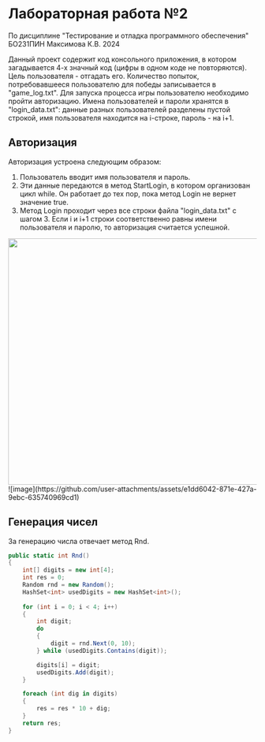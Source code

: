 # Лабораторная работа №2

По дисциплине "Тестирование и отладка программного обеспечения"
БО231ПИН Максимова К.В. 
2024


Данный проект содержит код консольного приложения, в котором загадывается 4-х значный код (цифры в одном коде не повторяются). Цель пользователя - отгадать его. Количество попыток, потребовавшееся пользователю для победы записывается в "game_log.txt". Для запуска процесса игры пользователю необходимо пройти авторизацию. Имена пользователей и пароли хранятся в "login_data.txt": данные разных пользователей разделены пустой строкой, имя пользователя находится на i-строке, пароль - на i+1.
## Авторизация
Авторизация устроена следующим образом: 
1. Пользователь вводит имя пользователя и пароль.
2. Эти данные передаются в метод StartLogin, в котором организован цикл while. Он работает до тех пор, пока метод Login не вернет значение true.
3. Метод Login проходит через все строки файла "login_data.txt" с шагом 3. Если i и i+1 строки соответственно равны имени пользователя и паролю, то авторизация считается успешной.
<img src="https://github.com/user-attachments/assets/e1dd6042-871e-427a-9ebc-635740969cd1" width="800" height="500">
![image](https://github.com/user-attachments/assets/e1dd6042-871e-427a-9ebc-635740969cd1)

## Генерация чисел
За генерацию числа отвечает метод Rnd. 
```c#
public static int Rnd()
{
    int[] digits = new int[4];
    int res = 0;
    Random rnd = new Random();
    HashSet<int> usedDigits = new HashSet<int>();
             
    for (int i = 0; i < 4; i++)
    {
        int digit;
        do
        {
            digit = rnd.Next(0, 10);
        } while (usedDigits.Contains(digit));

        digits[i] = digit;
        usedDigits.Add(digit);
    }

	foreach (int dig in digits)
    {
        res = res * 10 + dig;
    }
    return res;
}
```
